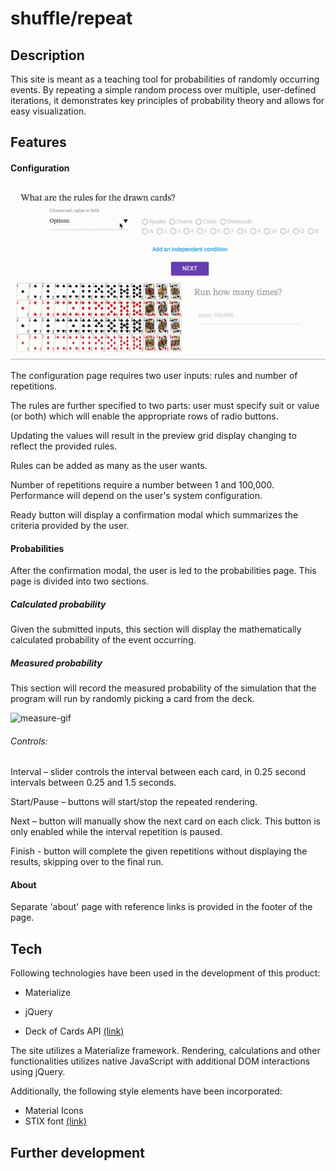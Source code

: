 # shuffle/repeat

## Description


This site is meant as a teaching tool for probabilities of randomly occurring events. By repeating a simple random process over multiple, user-defined iterations, it demonstrates key principles of probability theory and allows for easy visualization.

## Features

#### Configuration
![input-gif](assets/input.gif)

The configuration page requires two user inputs: rules and number of repetitions.

The rules are further specified to two parts: user must specify suit or value (or both) which will enable the appropriate rows of radio buttons.

Updating the values will result in the preview grid display changing to reflect the provided rules.

Rules can be added as many as the user wants.

Number of repetitions require a number between 1 and 100,000. Performance will depend on the user's system configuration.

Ready button will display a confirmation modal which summarizes the criteria provided by the user.

#### Probabilities

After the confirmation modal, the user is led to the probabilities page. This page is divided into two sections.

##### Calculated probability
Given the submitted inputs, this section will display the mathematically calculated probability of the event occurring.

##### Measured probability
This section will record the measured probability of the simulation that the program will run by randomly picking a card from the deck.

![measure-gif](assets/measure.gif)
###### Controls:
Interval – slider controls the interval between each card, in 0.25 second intervals between 0.25 and 1.5 seconds.

Start/Pause – buttons will start/stop the repeated rendering.

Next – button will manually show the next card on each click. This button is only enabled while the interval repetition is paused.

Finish - button will complete the given repetitions without displaying the results, skipping over to the final run.

#### About
Separate 'about' page with reference links is provided in the footer of the page.

## Tech

Following technologies have been used in the development of this product:

- Materialize
- jQuery

- Deck of Cards API [(link)](http://deckofcardsapi.com/)

The site utilizes a Materialize framework. Rendering, calculations and other functionalities utilizes native JavaScript with additional DOM interactions using jQuery.

Additionally, the following style elements have been incorporated:
- Material Icons
- STIX font [(link)](http://stixfonts.org/)

## Further development
